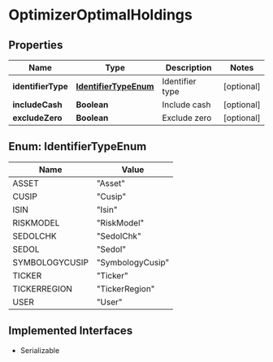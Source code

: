 

# OptimizerOptimalHoldings


## Properties

Name | Type | Description | Notes
------------ | ------------- | ------------- | -------------
**identifierType** | [**IdentifierTypeEnum**](#IdentifierTypeEnum) | Identifier type |  [optional]
**includeCash** | **Boolean** | Include cash |  [optional]
**excludeZero** | **Boolean** | Exclude zero |  [optional]



## Enum: IdentifierTypeEnum

Name | Value
---- | -----
ASSET | &quot;Asset&quot;
CUSIP | &quot;Cusip&quot;
ISIN | &quot;Isin&quot;
RISKMODEL | &quot;RiskModel&quot;
SEDOLCHK | &quot;SedolChk&quot;
SEDOL | &quot;Sedol&quot;
SYMBOLOGYCUSIP | &quot;SymbologyCusip&quot;
TICKER | &quot;Ticker&quot;
TICKERREGION | &quot;TickerRegion&quot;
USER | &quot;User&quot;


## Implemented Interfaces

* Serializable


